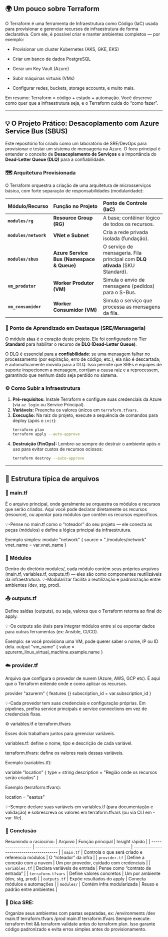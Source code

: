 ## 🌍 Um pouco sobre Terraform


O Terraform é uma ferramenta de Infraestrutura como Código (IaC) usada para provisionar e gerenciar recursos de infraestrutura de forma declarativa.
Com ele, é possível criar e manter ambientes completos — por exemplo:

- Provisionar um cluster Kubernetes (AKS, GKE, EKS)

- Criar um banco de dados PostgreSQL

- Gerar um Key Vault (Azure)

- Subir máquinas virtuais (VMs)

- Configurar redes, buckets, storage accounts, e muito mais.

Em resumo: Terraform = código + estado + automação.
Você descreve como quer que a infraestrutura seja, e o Terraform cuida do “como fazer”.

------------------------------------------------------------------------------------------------------------------------------------------------------------------------------------------------
## 💡 O Projeto Prático: Desacoplamento com Azure Service Bus (SBUS)

Este repositório foi criado como um laboratório de SRE/DevOps para provisionar e testar um sistema de mensageria na Azure. O foco principal é entender o conceito de **Desacoplamento de Serviços** e a importância do **Dead-Letter Queue (DLQ)** para a confiabilidade.

### 🗺️ Arquitetura Provisionada

O Terraform orquestra a criação de uma arquitetura de microsserviços básica, com forte separação de responsabilidades (modularidade):

| Módulo/Recurso | Função no Projeto | Ponto de Controle (IaC) |
| :--- | :--- | :--- |
| **`modules/rg`** | **Resource Group (RG)** | A base; contêiner lógico de todos os recursos. |
| **`modules/network`** | **VNet e Subnet** | Cria a rede privada isolada (fundação). |
| **`modules/sbus`** | **Azure Service Bus (Namespace & Queue)** | O serviço de mensageria. Fila principal com **DLQ ativada** (SKU Standard). |
| **`vm_produtor`** | **Worker Produtor (VM)** | Simula o envio de mensagens (pedidos) para o S-Bus. |
| **`vm_consumidor`** | **Worker Consumidor (VM)** | Simula o serviço que processa as mensagens da fila. |

### 🔑 Ponto de Aprendizado em Destaque (SRE/Mensageria)

O módulo **`sbus`** é o coração deste projeto. Ele foi configurado no Tier **Standard** para habilitar o recurso de **DLQ (Dead-Letter Queue)**.

O DLQ é essencial para a **confiabilidade**: se uma mensagem falhar no processamento (por expiração, erro de código, etc.), ela não é descartada; é automaticamente movida para a DLQ. Isso permite que SREs e equipes de suporte inspecionem a mensagem, corrijam a causa raiz e a reprocessem, garantindo que nenhum dado seja perdido no sistema.

### ⚙️ Como Subir a Infraestrutura

1.  **Pré-requisitos:** Instale Terraform e configure suas credenciais da Azure (via `az login` ou Service Principal).
2.  **Variáveis:** Preencha os valores únicos em `terraform.tfvars`.
3.  **Execução:** Na raiz do projeto, execute a sequência de comandos para deploy (após o `init`):
    ```bash
    terraform plan
    terraform apply --auto-approve
    ```
4.  **Destruição (FinOps):** Lembre-se sempre de destruir o ambiente após o uso para evitar custos de recursos ociosos:
    ```bash
    terraform destroy --auto-approve
    ```

------------------------------------------------------------------------------------------------------------------------------------------------------------------------------------------------

## 📁 Estrutura típica de arquivos

### 🧩 main.tf
É o arquivo principal, onde geralmente se orquestra os módulos e recursos que serão criados.
Aqui você pode declarar diretamente os recursos (resource), ou apontar para módulos que contêm os recursos específicos.

💡-Pense no main.tf como o “roteador” do seu projeto — ele conecta as peças (módulos) e define a lógica principal da infraestrutura.

Exemplo simples:
module "network" {
  source = "./modules/network"
  vnet_name = var.vnet_name
}


### 🧱 Módulos
Dentro do diretório modules/, cada módulo contém seus próprios arquivos (main.tf, variables.tf, outputs.tf) — eles são como componentes reutilizáveis da infraestrutura.
💡-Modularizar facilita a reutilização e padronização entre ambientes (dev, stg, prod).


### 📤 outputs.tf
Define saídas (outputs), ou seja, valores que o Terraform retorna ao final do apply.

💡-Os outputs são úteis para integrar módulos entre si ou exportar dados para outras ferramentas (ex: Ansible, CI/CD).

Exemplo: se você provisiona uma VM, pode querer saber o nome, IP ou ID dela.
output "vm_name" {
  value = azurerm_linux_virtual_machine.example.name
}


### ☁️ provider.tf
Arquivo que configura o provedor de nuvem (Azure, AWS, GCP etc).
É aqui que o Terraform entende onde e como aplicar os recursos.

provider "azurerm" {
  features {}
  subscription_id = var.subscription_id
}

💡-Cada provedor tem suas credenciais e configuração próprias.
Em pipelines, prefira service principals e service connections em vez de credenciais fixas.


⚙️ variables.tf e terraform.tfvars

Esses dois trabalham juntos para gerenciar variáveis.

variables.tf: define o nome, tipo e descrição de cada variável.

terraform.tfvars: define os valores reais dessas variáveis.

Exemplo (variables.tf):

variable "location" {
  type        = string
  description = "Região onde os recursos serão criados"
}


Exemplo (terraform.tfvars):

location = "eastus"


💡-Sempre declare suas variáveis em variables.tf (para documentação e validação)
e sobrescreva os valores em terraform.tfvars (ou via CLI em -var-file).


### 🚀 Conclusão

Resumindo o raciocínio:
| Arquivo            | Função principal                                | Insight rápido                           |
| ------------------ | ----------------------------------------------- | ---------------------------------------- |
| `main.tf`          | Controla o que será criado e referencia módulos | O “roteador” da infra                    |
| `provider.tf`      | Define a conexão com a nuvem                    | Um por provedor, cuidado com credenciais |
| `variables.tf`     | Declara variáveis de entrada                    | Pense como “contrato de entrada”         |
| `terraform.tfvars` | Define valores concretos                        | Um por ambiente (dev, stg, prod)         |
| `outputs.tf`       | Expõe resultados do apply                       | Conecta módulos e automações             |
| `modules/`         | Contém infra modularizada                       | Reuso e padrão entre ambientes           |

### 💬 Dica SRE:
Organize seus ambientes com pastas separadas, ex:
/environments
  /dev
    main.tf
    terraform.tfvars
  /prod
    main.tf
    terraform.tfvars
Sempre execute:
terraform fmt && terraform validate
antes do terraform plan.
Isso garante código padronizado e evita erros simples antes do provisionamento.

